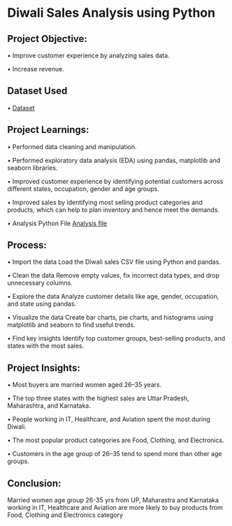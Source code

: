 # Diwali Sales Analysis using Python
## Project Objective:
•	Improve customer experience by analyzing sales data.

•	Increase revenue.
## Dataset Used
• <a href="https://github.com/student-Neelam/Diwali-Sales-Analysis-/blob/main/Diwali%20Sales%20Data.csv">Dataset</a>

## Project Learnings:
•	Performed data cleaning and manipulation.

•	Performed exploratory data analysis (EDA) using pandas, matplotlib and seaborn libraries.

•	Improved customer experience by identifying potential customers across different states, occupation, gender and age groups.

•	Improved sales by identifying most selling product categories and products, which can help to plan inventory and hence meet the demands.

•	Analysis Python File  <a href="https://github.com/student-Neelam/Diwali-Sales-Analysis-/blob/main/Diwali_Sales_Analysis.ipynb">Analysis file</a>

## Process:
• Import the data
Load the Diwali sales CSV file using Python and pandas.

• Clean the data
Remove empty values, fix incorrect data types, and drop unnecessary columns.

• Explore the data
Analyze customer details like age, gender, occupation, and state using pandas.

• Visualize the data
Create bar charts, pie charts, and histograms using matplotlib and seaborn to find useful trends.

• Find key insights
Identify top customer groups, best-selling products, and states with the most sales.

## Project Insights:
• Most buyers are married women aged 26–35 years.

• The top three states with the highest sales are Uttar Pradesh, Maharashtra, and Karnataka.

• People working in IT, Healthcare, and Aviation spent the most during Diwali.

• The most popular product categories are Food, Clothing, and Electronics.

• Customers in the age group of 26–35 tend to spend more than other age groups.

## Conclusion:
Married women age group 26-35 yrs from UP,  Maharastra and Karnataka working in IT, Healthcare and Aviation are more likely to buy products from Food, Clothing and Electronics category

